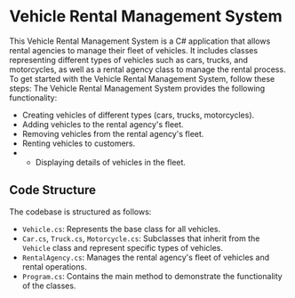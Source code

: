 # Vehicle Rental Management System
This Vehicle Rental Management System is a C# application that allows rental agencies to manage their fleet of vehicles. It includes classes representing different types of vehicles such as cars, trucks, and motorcycles, as well as a rental agency class to manage the rental process.
To get started with the Vehicle Rental Management System, follow these steps:
The Vehicle Rental Management System provides the following functionality:
- Creating vehicles of different types (cars, trucks, motorcycles).
- Adding vehicles to the rental agency's fleet.
- Removing vehicles from the rental agency's fleet.
- Renting vehicles to customers.
- - Displaying details of vehicles in the fleet.
## Code Structure
The codebase is structured as follows:
- `Vehicle.cs`: Represents the base class for all vehicles.
- `Car.cs`, `Truck.cs`, `Motorcycle.cs`: Subclasses that inherit from the `Vehicle` class and represent specific types of vehicles.
- `RentalAgency.cs`: Manages the rental agency's fleet of vehicles and rental operations.
- `Program.cs`: Contains the main method to demonstrate the functionality of the classes.
